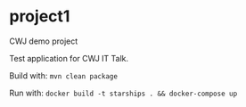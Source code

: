 # project1
CWJ demo project

Test application for CWJ IT Talk.

Build with:
`mvn clean package`

Run with:
`docker build -t starships . && docker-compose up`
